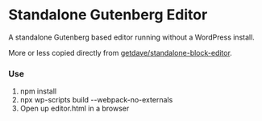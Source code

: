# Standalone Gutenberg Editor

A standalone Gutenberg based editor running without a WordPress install.

More or less copied directly from [getdave/standalone-block-editor](https://github.com/getdave/standalone-block-editor).

### Use

 1. npm install
 2. npx wp-scripts build --webpack-no-externals
 3. Open up editor.html in a browser